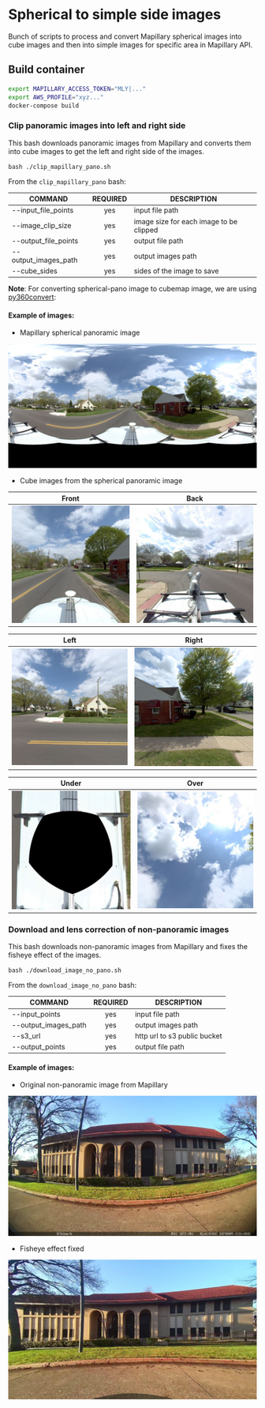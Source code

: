 # Spherical to simple side images

Bunch of scripts to process and convert Mapillary spherical images into cube images and then into simple images for specific area in Mapillary API.

## Build container

```sh
export MAPILLARY_ACCESS_TOKEN="MLY|..."
export AWS_PROFILE="xyz..."
docker-compose build
```

### Clip panoramic images into left and right side

This bash downloads panoramic images from Mapillary and converts them into cube images to get the left and right side of the images.

```
bash ./clip_mapillary_pano.sh
```
From the `clip_mapillary_pano` bash:

| COMMAND                 | REQUIRED | DESCRIPTION                                              |
| -----------------       | :------: | -------------------------------------------------        |
| --input_file_points     | yes      | input file path                                          |
| --image_clip_size       | yes      | image size for each image to be clipped                  |
| --output_file_points    | yes      | output file path                                         |
| --output_images_path    | yes      | output images path                                       |
| --cube_sides            | yes      | sides of the image to save                               |

**Note**: For converting spherical-pano image to cubemap image, we are using [py360convert](https://github.com/sunset1995/py360convert):

#### Example of images:

- Mapillary spherical panoramic image

![](img/380223760052524.jpg)

- Cube images from the spherical panoramic image

|               Front                |                Back                |
| :--------------------------------: | :--------------------------------: |
| ![](img/380223760052524_front.jpg) | ![](/img/380223760052524_back.jpg) |

|               Left                |               Right                |
| :-------------------------------: | :--------------------------------: |
| ![](img/380223760052524_left.jpg) | ![](img/380223760052524_right.jpg) |

|               Under                |               Over                |
| :--------------------------------: | :-------------------------------: |
| ![](img/380223760052524_under.jpg) | ![](img/380223760052524_over.jpg) |



### Download and lens correction of non-panoramic images 

This bash downloads non-panoramic images from Mapillary and fixes the fisheye effect of the images.

```
bash ./download_image_no_pano.sh
```
From the `download_image_no_pano` bash:

| COMMAND                 | REQUIRED | DESCRIPTION                                              |
| -----------------       | :------: | -------------------------------------------------        |
| --input_points          | yes      | input file path                                          |
| --output_images_path    | yes      | output images path                                       |
| --s3_url                | yes      | http url to s3 public bucket                             |
| --output_points         | yes      | output file path                                         |
   

#### Example of images:

- Original non-panoramic image from Mapillary

![](img/original.jpg)

- Fisheye effect fixed 

![](/img/fixed.jpg)

